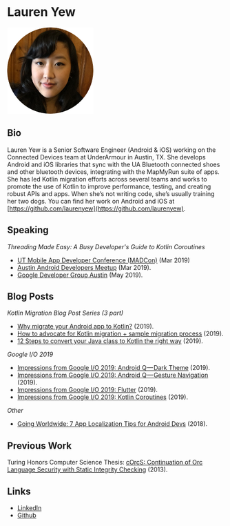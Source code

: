 # Lauren Yew
<img src="images/ProfilePhotoCircle.png" data-canonical-src="images/ProfilePhotoCircle.png" width="200" height="200" />

## Bio
Lauren Yew is a Senior Software Engineer (Android & iOS) working on the Connected Devices team at UnderArmour in Austin, TX. She develops Android and iOS libraries that sync with the UA Bluetooth connected shoes and other bluetooth devices, integrating with the MapMyRun suite of apps. She has led Kotlin migration efforts across several teams and works to promote the use of Kotlin to improve performance, testing, and creating robust APIs and apps. When she’s not writing code, she’s usually training her two dogs. You can find her work on Android and iOS at [https://github.com/laurenyew](https://github.com/laurenyew).

## Speaking
*Threading Made Easy: A Busy Developer's Guide to Kotlin Coroutines*
* [UT Mobile App Developer Conference (MADCon)](https://www.txcsmad.com/madcon/) (Mar 2019) 
* [Austin Android Developers Meetup](https://www.meetup.com/Austin-Android-Developer-Meetup/events/259316686/) (Mar 2019).
* [Google Developer Group Austin](https://www.meetup.com/gdgaustin/events/259531184/) (May 2019). 

## Blog Posts
*Kotlin Migration Blog Post Series (3 part)*
* [Why migrate your Android app to Kotlin?](https://medium.com/@laurenyew/why-migrate-your-android-app-to-kotlin-2220218952a9) (2019).
* [How to advocate for Kotlin migration + sample migration process](https://medium.com/@laurenyew/how-to-advocate-for-kotlin-migration-sample-migration-process-3d178d8b638) (2019).
* [12 Steps to convert your Java class to Kotlin the right way](https://medium.com/@laurenyew/12-steps-to-convert-your-java-class-to-kotlin-the-right-way-9a718cfb498d) (2019).

*Google I/O 2019*
* [Impressions from Google I/O 2019: Android Q — Dark Theme](https://medium.com/ua-makers/impressions-from-google-i-o-2019-android-q-dark-theme-5af500f87161) (2019).
* [Impressions from Google I/O 2019: Android Q — Gesture Navigation](https://medium.com/ua-makers/impressions-from-google-i-o-2019-android-q-gesture-navigation-80c28ce45b1a) (2019).
* [Impressions from Google I/O 2019: Flutter](https://medium.com/p/impressions-from-google-i-o-2019-flutter-9cd4b72edefb?source=email-2e7a92038d8--writer.postDistributed&sk=abeb951c0fc5be66d4e5641960a08698) (2019).
* [Impressions from Google I/O 2019: Kotlin Coroutines](https://medium.com/@laurenyew/impressions-of-google-i-o-2019-kotlin-coroutines-19b6af1e0e3) (2019).

*Other*
* [Going Worldwide: 7 App Localization Tips for Android Devs](https://www.phunware.com/blog/going-worldwide-7-tips/) (2018).

## Previous Work
Turing Honors Computer Science Thesis: [cOrcS: Continuation of Orc Language Security with Static Integrity Checking](https://apps.cs.utexas.edu/tech_reports/reports/tr/TR-2113.pdf) (2013).

## Links
* [LinkedIn](https://www.linkedin.com/in/laurenyew/)
* [Github](https://github.com/laurenyew)
